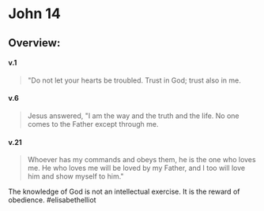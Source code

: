 # John 14

## Overview:


#### v.1
>"Do not let your hearts be troubled. Trust in God; trust also in me.

#### v.6
>Jesus answered, "I am the way and the truth and the life. No one comes to the Father except through me.

#### v.21
>Whoever has my commands and obeys them, he is the one who loves me. He who loves me will be loved by my Father, and I too will love him and show myself to him."

The knowledge of God is not an intellectual exercise. It is the reward of obedience.
#elisabethelliot

